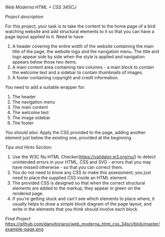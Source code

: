 *Web Moderna HTML + CSS 34SCJ*


*Project description*



For this project, your task is to take the content to the home page of a bird watching website and add structural elements to it so that you can have a page layout applied to it. Need to have:


1) A header covering the entire width of the website containing the main title of the page, the website logo and the navigation menu. The title and logo appear side by side when      the style is applied and navigation appears below those two items.
2) A main content area containing two columns - a main block to contain the welcome text and a sidebar to contain thumbnails of images.
3) A footer containing copyright and credit information.



You need to add a suitable wrapper for:
1) The header
2) The navigation menu
3) The main content
4) The welcome text
5) The image sidebar
6) The footer



*You should also:*
Apply the CSS provided to the page, adding another element just below the existing one, provided at the beginning.




*Tips and Hints Section:*

1) Use the W3C Nu HTML Checker(https://validator.w3.org/nu/) to detect unintended errors in your HTML, CSS and SVG - errors that you may have missed otherwise - so that you can    correct them.
2) You do not need to know any CSS to make this assessment; you just need to place the supplied CSS inside an HTML element.
3) The provided CSS is designed so that when the correct structural elements are added to the markup, they appear in green on the rendered page.
4) If you're getting stuck and can't see which elements to place where, it usually helps to draw a simple block diagram of the page layout, and write in the elements that you      think should involve each block.



*Final Project*
https://github.com/danvitoriano/web_moderna_html_css_34scj/blob/master/example-page.png

